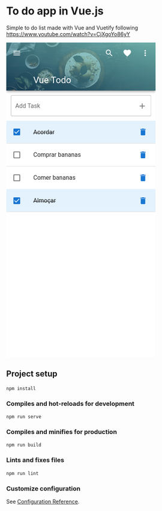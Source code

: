 # To do app in Vue.js

Simple to do list made with Vue and Vuetify following https://www.youtube.com/watch?v=CjXgoYo86yY

![todo-view](todo-vue.png)

## Project setup
```
npm install
```

### Compiles and hot-reloads for development
```
npm run serve
```

### Compiles and minifies for production
```
npm run build
```

### Lints and fixes files
```
npm run lint
```

### Customize configuration
See [Configuration Reference](https://cli.vuejs.org/config/).
